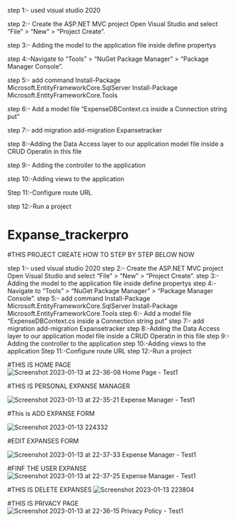 step 1:- used visual studio 2020

step 2:- Create the ASP.NET MVC project Open Visual Studio and select “File” > “New” > “Project Create”.

step 3:- Adding the model to the application  file inside define propertys 

step 4:-Navigate to “Tools” > “NuGet Package Manager” > “Package Manager Console”.

step 5:- add command
          Install-Package Microsoft.EntityFrameworkCore.SqlServer
          Install-Package Microsoft.EntityFrameworkCore.Tools
	
step 6:- Add a model file “ExpenseDBContext.cs inside a Connection string put”

step 7:- add migration add-migration Expansetracker

step 8:-Adding the Data Access layer to our application model file inside a CRUD Operatin in this file

step 9:- Adding the controller to the application 

step 10:-Adding views to the application 

Step 11:-Configure route URL

step 12:-Run a project


# Expanse_trackerpro
#THIS PROJECT CREATE HOW TO STEP BY STEP BELOW NOW

step 1:- used visual studio 2020
step 2:- Create the ASP.NET MVC project Open Visual Studio and select “File” > “New” > “Project Create”.
step 3:- Adding the model to the application  file inside define propertys 
step 4:-Navigate to “Tools” > “NuGet Package Manager” > “Package Manager Console”.
step 5:- add command
          Install-Package Microsoft.EntityFrameworkCore.SqlServer
          Install-Package Microsoft.EntityFrameworkCore.Tools
step 6:- Add a model file “ExpenseDBContext.cs inside a Connection string put”
step 7:- add migration add-migration Expansetracker
step 8:-Adding the Data Access layer to our application model file inside a CRUD Operatin in this file
step 9:- Adding the controller to the application 
step 10:-Adding views to the application 
Step 11:-Configure route URL
step 12:-Run a project


#THIS IS HOME PAGE
![Screenshot 2023-01-13 at 22-36-08 Home Page - Test1](https://user-images.githubusercontent.com/102232904/212381754-49701779-d2ba-41e5-aa4b-2ef02568e0ba.png)


#THIS IS PERSONAL EXPANSE MANAGER

![Screenshot 2023-01-13 at 22-35-21 Expense Manager - Test1](https://user-images.githubusercontent.com/102232904/212378285-8c35c96f-9fca-4017-930d-8f105435fc0d.png)

#This is ADD EXPANSE FORM

![Screenshot 2023-01-13 224332](https://user-images.githubusercontent.com/102232904/212379418-53950cee-36ff-4eda-ab65-cfee40646a3c.png)


#EDIT EXPANSES FORM

![Screenshot 2023-01-13 at 22-37-33 Expense Manager - Test1](https://user-images.githubusercontent.com/102232904/212381401-444b84e8-13b2-4dce-8388-ca3e3f18170d.png)


#FINF THE USER EXPANSE
![Screenshot 2023-01-13 at 22-37-25 Expense Manager - Test1](https://user-images.githubusercontent.com/102232904/212380875-54bafb7a-c4ac-4d51-9480-cf445a0b7ebc.png)

#THIS IS DELETE EXPANSES
![Screenshot 2023-01-13 223804](https://user-images.githubusercontent.com/102232904/212381188-b9661238-60fc-49e7-8755-ebea3a675443.png)
 
 
#THIS IS PRIVACY PAGE 
 ![Screenshot 2023-01-13 at 22-36-15 Privacy Policy - Test1](https://user-images.githubusercontent.com/102232904/212381540-6e25f292-ae72-4ef9-a6c8-965401d0020b.png)


